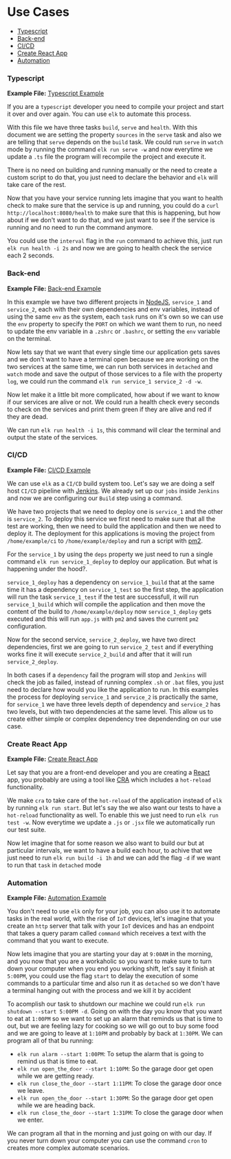 Use Cases
==========

- [Typescript](#typescript)
- [Back-end](#back-end)
- [CI/CD](#ci/cd)
- [Create React App](#create-react-app)
- [Automation](#automation)

### Typescript

**Example File:** [Typescript Example][typescript-example]

If you are a `typescript` developer you need to compile your project and start it over and over again. You can use
`elk` to automate this process.

With this file we have three tasks `build`, `serve` and `health`. With this document we are setting the property 
`sources` in the `serve` task and also we are telling that `serve` depends on the `build` task. We could run `serve`
in `watch` mode by running the command `elk run serve -w` and now everytime we update a `.ts` file the program will
recompile the project and execute it.

There is no need on building and running manually or the need to create a custom script to do that, you just need to 
declare the behavior and `elk` will take care of the rest.

Now that you have your service running lets imagine that you want to health check to make sure that the service is up
and running, you could do a `curl http://localhost:8080/health` to make sure that this is happening, but how about if 
we don't want to do that, and we just want to see if the service is running and no need to run the command anymore.

You could use the `interval` flag in the `run` command to achieve this, just run `elk run health -i 2s` and now we
are going to health check the service each 2 seconds.

### Back-end

**Example File:** [Back-end Example][back-end-example]

In this example we have two different projects in [NodeJS](https://nodejs.org), `service_1` and `service_2`, each with 
their own dependencies and env variables, instead of using the same `env` as the system, each `task` runs on it's own
so we can use the `env` property to specify the `PORT` on which we want them to run, no need to update the env variable
in a `.zshrc` or `.bashrc`, or setting the `env` variable on the terminal.

Now lets say that we want that every single time our application gets saves and we don't want to have a terminal open
because we are working on the two services at the same time, we can run both services in `detached` and `watch` mode
and save the output of those services to a file with the property `log`, we could run the command 
`elk run service_1 service_2 -d -w`.

Now let make it a little bit more complicated, how about if we want to know if our services are alive or not. We could 
run a health check every seconds to check on the services and print them green if they are alive and red if they are 
dead. 

We can run `elk run health -i 1s`, this command will clear the terminal and output the state of the services.

### CI/CD

**Example File:** [CI/CD Example][ci-cd-example]

We can use `elk` as a `CI/CD` build system too. Let's say we are doing a self host `CI/CD` pipeline with
[Jenkins](https://jenkins.io/). We already set up our `jobs` inside `Jenkins` and now we are configuring our `Build`
step using a command.

We have two projects that we need to deploy one is `service_1` and the other is `service_2`. To deploy this service
we first need to make sure that all the test are working, then we need to build the application and then we need to
deploy it. The deployment for this applications is moving the project from `/home/example/ci` to `/home/example/deploy`
and run a script with [pm2](https://pm2.io/).

For the `service_1` by using the `deps` property we just need to run a single command `elk run service_1_deploy` to 
deploy our application. But what is happening under the hood?.

`service_1_deploy` has a dependency on `service_1_build` that at the same time it has a dependency on `service_1_test`
so the first step, the application will run the task `service_1_test` if the test are successfull, it will run 
`service_1_build` which will compile the application and then move the content of the build to `/home/example/deploy`
now `service_1_deploy` gets executed and this will run `app.js` with `pm2` and saves the current `pm2` configuration.

Now for the second service, `service_2_deploy`, we have two direct dependencies, first we are going to run 
`service_2_test` and if everything works fine it will execute `service_2_build` and after that it will run 
`service_2_deploy`.

In both cases if a `dependency` fail the program will stop and `Jenkins` will check the job as failed, instead of 
running complex `.sh` or `.bat` files, you just need to declare how would you like the application to run. In this
examples the process for deploying `service_1` and `service_2` is practically the same, for `service_1` we have three
levels depth of dependency and `service_2` has two levels, but with two dependencies at the same level. This allow us
to create either simple or complex dependency tree dependending on our use case.

### Create React App

**Example File:** [Create React App][cra-example]

Let say that you are a front-end developer and you are creating a [React](https://reactjs.org/) app, you probably are
using a tool like [CRA](https://create-react-app.dev/) which includes a `hot-reload` functionality.

We make `cra` to take care of the `hot-reload` of the application instead of `elk` by running `elk run start`. But let's
say the we also want our tests to have a `hot-reload` functionality as well. To enable this we just need to run 
`elk run test -w`. Now everytime we update a `.js` or `.jsx` file we automatically run our test suite.

Now let imagine that for some reason we also want to build our but at particular intervals, we want to have a build 
each hour, to achive that we just need to run `elk run build -i 1h` and we can add the flag `-d` if we want to run 
that `task` in `detached` mode

### Automation

**Example File:** [Automation Example][automation-example]

You don't need to use `elk` only for your job, you can also use it to automate tasks in the real world, with the rise
of `IoT` devices, let's imagine that you create an `http` server that talk with your `IoT` devices and has an endpoint 
that takes a query param called `command` which receives a text with the command that you want to execute.

Now lets imagine that you are starting your day at `9:00AM` in the morning, and you now that you are a workaholic so
you want to make sure to turn down your computer when you end you working shift, let's say it finish at `5:00PM`, you 
could use the flag `start` to delay the execution of some commands to a particular time and also run it as `detached`
so we don't have a terminal hanging out with the process and we kill it by accident

To acomplish our task to shutdown our machine we could run `elk run shutdown --start 5:00PM -d`. Going on with the day
you know that you want to eat at `1:00PM` so we want to set up an alarm that reminds us that is time to out, but we
are feeling lazy for cooking so we will go out to buy some food and we are going to leave at `1:10PM` and probably by 
back at `1:30PM`. We can program all of that bu running:

- `elk run alarm --start 1:00PM`: To setup the alarm that is going to remind us that is time to eat.
- `elk run open_the_door --start 1:10PM`: So the garage door get open while we are getting ready.
- `elk run close_the_door --start 1:11PM`: To close the garage door once we leave.
- `elk run open_the_door --start 1:30PM`: So the garage door get open while we are heading back.
- `elk run close_the_door --start 1:31PM`: To close the garage door when we enter.

We can program all that in the morning and just going on with our day. If you never turn down your computer you can
use the command `cron` to creates more complex automate scenarios.

[typescript-example]: ./examples/typescript.yml
[back-end-example]: ./examples/back-end.yml
[cra-example]: ./examples/create-react-app.yml
[ci-cd-example]: ./examples/ci_cd.yml
[automation-example]: ./examples/automation.yml
